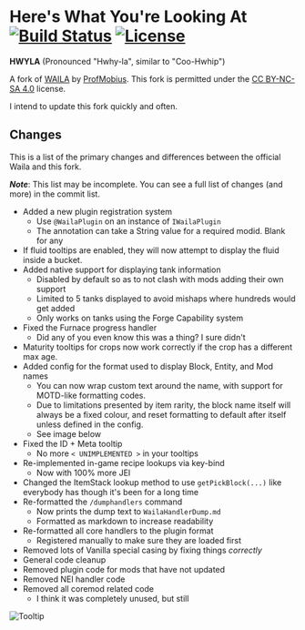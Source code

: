# Here's What You're Looking At [![Build Status](http://tehnut.info/jenkins/buildStatus/icon?job=HWYLA/1.10)](http://tehnut.info/jenkins/job/HWYLA/job/1.10/) [![License](https://img.shields.io/badge/license-CC%20BY--NC--SA%204.0-blue.svg)](https://tldrlegal.com/license/creative-commons-attribution-noncommercial-sharealike-4.0-international-(cc-by-nc-sa-4.0))

**HWYLA** (Pronounced "Hwhy-la", similar to "Coo-Hwhip")

A fork of [WAILA](https://minecraft.curseforge.com/projects/waila) by [ProfMobius](https://minecraft.curseforge.com/members/ProfMobius).
This fork is permitted under the [CC BY-NC-SA 4.0](https://github.com/TehNut/HWYLA/blob/1.10/LICENSE.md) license.

I intend to update this fork quickly and often.

## Changes

This is a list of the primary changes and differences between the official Waila and this fork. 

***Note***: This list may be incomplete. You can see a full list of changes (and more) in the commit list.

* Added a new plugin registration system
    * Use `@WailaPlugin` on an instance of `IWailaPlugin`
    * The annotation can take a String value for a required modid. Blank for any
* If fluid tooltips are enabled, they will now attempt to display the fluid inside a bucket.
* Added native support for displaying tank information
    * Disabled by default so as to not clash with mods adding their own support
    * Limited to 5 tanks displayed to avoid mishaps where hundreds would get added
    * Only works on tanks using the Forge Capability system
* Fixed the Furnace progress handler
    * Did any of you even know this was a thing? I sure didn't
* Maturity tooltips for crops now work correctly if the crop has a different max age.
* Added config for the format used to display Block, Entity, and Mod names
    * You can now wrap custom text around the name, with support for MOTD-like formatting codes.
    * Due to limitations presented by item rarity, the block name itself will always be a fixed colour, and reset formatting to default after itself unless defined in the config.
    * See image below
* Fixed the ID + Meta tooltip
    * No more `< UNIMPLEMENTED >` in your tooltips
* Re-implemented in-game recipe lookups via key-bind
    * Now with 100% more JEI
* Changed the ItemStack lookup method to use `getPickBlock(...)` like everybody has though it's been for a long time
* Re-formatted the `/dumphandlers` command
    * Now prints the dump text to `WailaHandlerDump.md`
    * Formatted as markdown to increase readability
* Re-formatted all core handlers to the plugin format
    * Registered manually to make sure they are loaded first
* Removed lots of Vanilla special casing by fixing things *correctly*
* General code cleanup
* Removed plugin code for mods that have not updated
* Removed NEI handler code
* Removed all coremod related code
    * I think it was completely unused, but still
    
![Tooltip](http://i.imgur.com/0HwUV5b.png)
